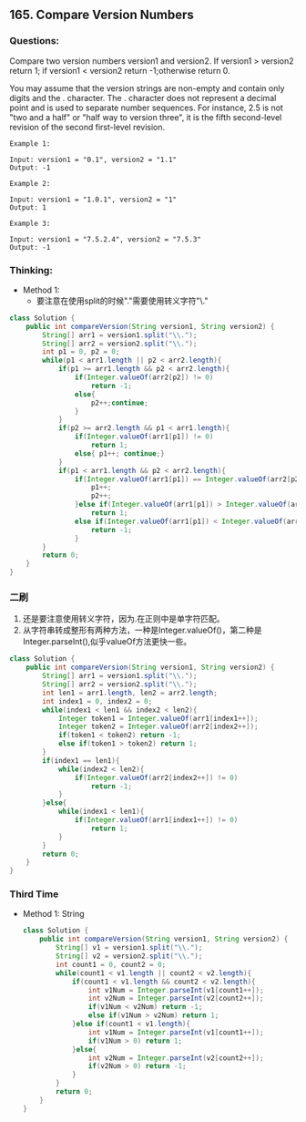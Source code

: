## 165. Compare Version Numbers

### Questions:
Compare two version numbers version1 and version2.
If version1 > version2 return 1; if version1 < version2 return -1;otherwise return 0.

You may assume that the version strings are non-empty and contain only digits and the . character.
The . character does not represent a decimal point and is used to separate number sequences.
For instance, 2.5 is not "two and a half" or "half way to version three", it is the fifth second-level revision of the second first-level revision.

```
Example 1:

Input: version1 = "0.1", version2 = "1.1"
Output: -1

Example 2:

Input: version1 = "1.0.1", version2 = "1"
Output: 1

Example 3:

Input: version1 = "7.5.2.4", version2 = "7.5.3"
Output: -1
```


### Thinking:
* Method 1:
	* 要注意在使用split的时候"."需要使用转义字符"\\."
```Java
class Solution {
    public int compareVersion(String version1, String version2) {
        String[] arr1 = version1.split("\\.");
        String[] arr2 = version2.split("\\.");
        int p1 = 0, p2 = 0;
        while(p1 < arr1.length || p2 < arr2.length){
            if(p1 >= arr1.length && p2 < arr2.length){
                if(Integer.valueOf(arr2[p2]) != 0)
                    return -1;
                else{
                    p2++;continue;
                }
            }
            if(p2 >= arr2.length && p1 < arr1.length){
                if(Integer.valueOf(arr1[p1]) != 0)
                    return 1;
                else{ p1++; continue;}
            }
            if(p1 < arr1.length && p2 < arr2.length){
                if(Integer.valueOf(arr1[p1]) == Integer.valueOf(arr2[p2])){
                    p1++;
                    p2++;
                }else if(Integer.valueOf(arr1[p1]) > Integer.valueOf(arr2[p2]))
                    return 1;
                else if(Integer.valueOf(arr1[p1]) < Integer.valueOf(arr2[p2]))
                    return -1;
                }
        }
        return 0;
    }
}
```

### 二刷
1. 还是要注意使用转义字符，因为.在正则中是单字符匹配。
2. 从字符串转成整形有两种方法，一种是Integer.valueOf()，第二种是Integer.parseInt(),似乎valueOf方法更快一些。
```Java
class Solution {
    public int compareVersion(String version1, String version2) {
        String[] arr1 = version1.split("\\.");        
        String[] arr2 = version2.split("\\.");
        int len1 = arr1.length, len2 = arr2.length;
        int index1 = 0, index2 = 0;
        while(index1 < len1 && index2 < len2){
            Integer token1 = Integer.valueOf(arr1[index1++]);
            Integer token2 = Integer.valueOf(arr2[index2++]);
            if(token1 < token2) return -1;
            else if(token1 > token2) return 1;
        }
        if(index1 == len1){
            while(index2 < len2){
                if(Integer.valueOf(arr2[index2++]) != 0)
                    return -1;
            }
        }else{
            while(index1 < len1){
                if(Integer.valueOf(arr1[index1++]) != 0)
                    return 1;
            }
        }
        return 0;
    }
}
```

### Third Time
* Method 1: String
	```Java
	class Solution {
		public int compareVersion(String version1, String version2) {
			String[] v1 = version1.split("\\.");
			String[] v2 = version2.split("\\.");
			int count1 = 0, count2 = 0;
			while(count1 < v1.length || count2 < v2.length){
				if(count1 < v1.length && count2 < v2.length){
					int v1Num = Integer.parseInt(v1[count1++]);
					int v2Num = Integer.parseInt(v2[count2++]);
					if(v1Num < v2Num) return -1;
					else if(v1Num > v2Num) return 1;
				}else if(count1 < v1.length){
					int v1Num = Integer.parseInt(v1[count1++]);
					if(v1Num > 0) return 1;
				}else{
					int v2Num = Integer.parseInt(v2[count2++]);
					if(v2Num > 0) return -1;
				}
			}
			return 0;
		}
	}
	```